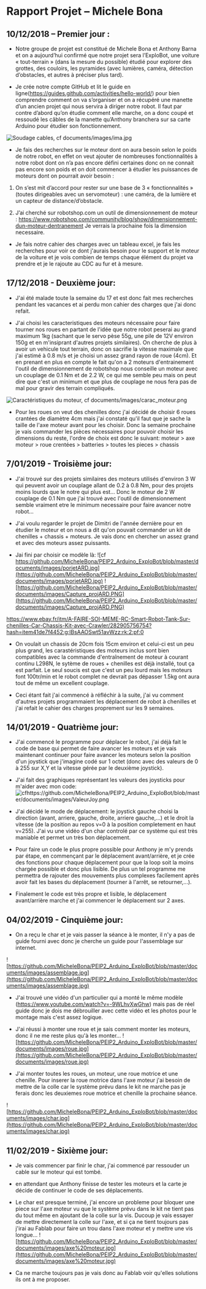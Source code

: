 # Rapport Projet – Michele Bona

## 10/12/2018 – Premier jour :


* Notre groupe de projet est constitué de Michele Bona et Anthony Barna et on a aujourd’hui confirmé que notre projet sera l’ExploBot, une voiture « tout-terrain » (dans la mesure du possible) étudié pour explorer des grottes, des couloirs, les pyramides (avec lumières, caméra, détection d’obstacles, et autres à préciser plus tard).

* Je crée notre compte GitHub et lit le guide en ligne(https://guides.github.com/activities/hello-world/) pour bien comprendre comment on va s’organiser et on a récupéré une manette d’un ancien projet qui nous servira à diriger notre robot. Il faut par contre d’abord qu’on étudie comment elle marche, on a donc coupé et ressoudé les câbles de la manette qu’Anthony branchera sur sa carte Arduino pour étudier son fonctionnement.

![Soudage cables, cf documents/images/ima.jpg](https://github.com/MicheleBona/PEIP2_Arduino_ExploBot/blob/master/documents/images/ima.jpg)
  
* Je fais des recherches sur le moteur dont on aura besoin selon le poids de notre robot, en effet on veut ajouter de nombreuses fonctionnalités à notre robot dont on n’a pas encore défini certaines donc on ne connait pas encore son poids et on doit commencer à étudier les puissances de moteurs dont on pourrait avoir besoin :

1. On s’est mit d’accord pour rester sur une base de 3 « fonctionnalités » (toutes dirigeables avec un servomoteur) : une caméra, de la lumière et un capteur de distance/d’obstacle.

2. J’ai cherché sur robotshop.com un outil de dimensionnement de moteur : https://www.robotshop.com/community/blog/show/dimensionnement-dun-moteur-dentranement
Je verrais la prochaine fois la dimension necessaire.

* Je fais notre cahier des charges avec un tableau excel, je fais les recherches pour voir ce dont j'aurais besoin pour le support et le moteur de la voiture et je vois combien de temps chaque élément du projet va prendre et je le rajoute au CDC au fur et à mesure.


## 17/12/2018 - Deuxième jour:


* J'ai été malade toute la semaine du 17 et est donc fait mes recherches pendant les vacances et ai perdu mon cahier des charges que j'ai donc refait.

* J'ai choisi les caracteristiques des moteurs nécessaire pour faire tourner nos roues en partant de l'idée que notre robot peserai au grand maximum 1kg (sachant que le servo pèse 55g, une pile de 12V environ 150g et en m'insiprant d'autres projets similaires). On cherche de plus à avoir un vehicule tout terrain, donc on sacrifie la vitesse maximale que j'ai estimé à 0.8 m/s et je choisi un assez grand rayon de roue (4cm). Et en prenant en plus en compte le fait  qu'on a 2 moteurs d'entrainement l'outil de dimensionnement de robotshop nous conseille un moteur avec un couplage de 0.1 Nm et de 2.2 W, ce qui me semble peu mais on peut dire que c'est un minimum et que plus de couplage ne nous fera pas de mal pour gravir des terrain compliqués.

![Caractéristiques du moteur, cf documents/images/carac_moteur.png](https://github.com/MicheleBona/PEIP2_Arduino_ExploBot/blob/master/documents/images/carac_moteur.png)

* Pour les roues on veut des chenilles donc j'ai décidé de choisir 6 roues crantées de diamètre 4cm mais j'ai constaté qu'il faut que je sache la taille de l'axe moteur avant pour les choisir. Donc la semaine prochaine je vais commander les pièces nécessaires pour pouvoir choisir les dimensions du reste, l'ordre de choix est donc le suivant: moteur > axe moteur > roue crentées > batteries > toutes les pieces > chassis


## 7/01/2019 - Troisième jour:


* J'ai trouvé sur des projets similaires des moteurs utilisés d'environ 3 W qui peuvent avoir un couplage allant de 0.2 à 0.8 Nm, pour des projets moins lourds que le notre qui plus est... Donc le moteur de 2 W couplage de 0.1 Nm que j'ai trouvé avec l'outil de dimensionnement semble vraiment etre le minimum necessaire pour faire avancer notre robot...

* J'ai voulu regarder le projet de Dimitri de l'année dernière pour en étudier le moteur et on nous a dit qu'on pouvait commander un kit de chenilles + chassis + moteurs. Je vais donc en chercher un assez grand et avec des moteurs assez puissants.

* Jai fini par choisir ce modèle là: 
![cf https://github.com/MicheleBona/PEIP2_Arduino_ExploBot/blob/master/documents/images/porjetARD.jpg](https://github.com/MicheleBona/PEIP2_Arduino_ExploBot/blob/master/documents/images/porjetARD.jpg)
![https://github.com/MicheleBona/PEIP2_Arduino_ExploBot/blob/master/documents/images/Capture_projARD.PNG](https://github.com/MicheleBona/PEIP2_Arduino_ExploBot/blob/master/documents/images/Capture_projARD.PNG)


https://www.ebay.fr/itm/A-FAIRE-SOI-MEME-RC-Smart-Robot-Tank-Sur-chenilles-Car-Chassis-Kit-avec-Crawler/282905756754?hash=item41de7f4452:g:lBsAAOSwt51avWzz:rk:2:pf:0

* On voulait un chassis de 20cm fois 15cm environ et celui-ci est un peu plus grand, les carastéristiques des moteurs inclus sont bien compatibles avec la commande d'entraînement de moteur à courant continu L298N, le sytème de roues + chenilles est déjà installé, tout ça est parfait. Le seul soucis est que c'est un peu lourd mais les moteurs font 100tr/min et le robot complet ne devrait pas dépasser 1.5kg ont aura tout de même un excellent couplage.

* Ceci étant fait j'ai commencé à réfléchir à la suite, j'ai vu comment d'autres projets programmaient les déplacement de robot à chenilles et j'ai refait le cahier des charges proprement sur les 9 semaines.


## 14/01/2019 - Quatrième jour:


* J'ai commencé le programme pour déplacer le robot, j'ai déjà fait le code de base qui permet de faire avancer les moteurs et je vais maintenant continuer pour faire avancer les moteurs selon la position d'un joystick que j'imagine codé sur 1 octet (donc avec des valeurs de 0 à 255 sur X,Y et la vitesse gérée par le deuxième joystick).

* J'ai fait des graphiques représentant les valeurs des joysticks pour m'aider avec mon code:
![cfhttps://github.com/MicheleBona/PEIP2_Arduino_ExploBot/blob/master/documents/images/ValeurJoy.png](https://github.com/MicheleBona/PEIP2_Arduino_ExploBot/blob/master/documents/images/ValeurJoy.png)

* J'ai décidé le mode de déplacement: le joystick gauche choisi la direction (avant, arriere, gauche, droite, arriere gauche,...) et le droit la vitesse (de la position au repos v=0 à la position completement en haut v=255). J'ai vu une vidéo d'un char controlé par ce système qui est très maniable et permet un très bon déplacement.

* Pour faire un code le plus propre possible pour Anthony je m'y prends par étape, en commençant par le déplacement avant/arrière, et je crée des fonctions pour chaque déplacement pour que la loop soit la moins chargée possible et donc plus lisible. De plus un tel programme me permettra de rajouter des mouvements plus complexes facilement après avoir fait les bases du déplacement (tourner à l'arrêt, se retourner,...).

* Finalement le code est très propre et lisible, le déplacement avant/arrière marche et j'ai commencer le déplacement sur 2 axes.


## 04/02/2019 - Cinquième jour:


* On a reçu le char et je vais passer la séance à le monter, il n'y a pas de guide fourni avec donc je cherche un guide pour l'assemblage sur internet.

![https://github.com/MicheleBona/PEIP2_Arduino_ExploBot/blob/master/documents/images/assemblage.jpg](https://github.com/MicheleBona/PEIP2_Arduino_ExploBot/blob/master/documents/images/assemblage.jpg)

* J'ai trouvé une vidéo d'un particulier qui a monté le même modèle (https://www.youtube.com/watch?v=-9WLhvXwGhw) mais pas de réel guide donc je dois me débrouiller avec cette vidéo et les photos pour le montage mais c'est assez logique.

* J'ai réussi à monter une roue et je sais comment monter les moteurs, donc il ne me reste plus qu'à les monter...
![https://github.com/MicheleBona/PEIP2_Arduino_ExploBot/blob/master/documents/images/roue.jpg](https://github.com/MicheleBona/PEIP2_Arduino_ExploBot/blob/master/documents/images/roue.jpg)

* J'ai monter toutes les roues, un moteur, une roue motrice et une chenille. Pour inserer la roue motrice dans l'axe moteur j'ai besoin de mettre de la colle car le système prévu dans le kit ne marche pas je ferais donc les deuxiemes roue motrice et chenille la prochaine séance.

![https://github.com/MicheleBona/PEIP2_Arduino_ExploBot/blob/master/documents/images/char.jpg](https://github.com/MicheleBona/PEIP2_Arduino_ExploBot/blob/master/documents/images/char.jpg)


## 11/02/2019 - Sixième jour:

* Je vais commencer par finir le char, j'ai commencé par ressouder un cable sur le moteur qui est tombé.

* en attendant que Anthony finisse de tester les moteurs et la carte je décide de continuer le code de ses déplacements.

* Le char est presque terminé, j'ai encore un probleme pour bloquer une piece sur l'axe moteur vu que le système prévu dans le kit ne tient pas du tout même en ajoutant de la colle sur la vis. Ducoup je vais essayer de mettre directement la colle sur l'axe, et si ça ne tient toujours pas j'irai au Fablab pour faire un trou dans l'axe moteur et y mettre une vis longue...
![https://github.com/MicheleBona/PEIP2_Arduino_ExploBot/blob/master/documents/images/axe%20moteur.jpg](https://github.com/MicheleBona/PEIP2_Arduino_ExploBot/blob/master/documents/images/axe%20moteur.jpg)
 
 * Ca ne marche toujours pas je vais donc au Fablab voir qu'elles solutions ils ont à me proposer.
